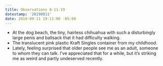 ```yaml
---
title: Observations 8-11-19
datestamp: '20190811'
date: 2019-09-11 19:11:00 -05:00
---
```


- At the dog beach, the tiny, hairless chihuahua with such a disturbingly large penis and ballsack that it had difficulty walking.
- The translucent pink plastic Kraft Singles container from my childhood.
- Lately, feeling surprised that older people see me as an adult, someone to whom they can talk. I’ve appreciated that for a while, but it’s striking me as weird and partly undeserved recently.
